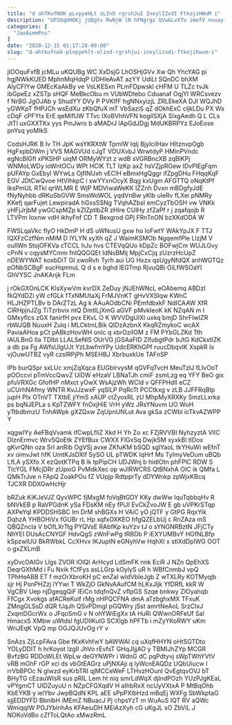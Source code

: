 ```yaml
---
title: "d ahTKufNOK pLvpyeHLt oLInD rgrshJuI IneylIZxdI FtkojiHWuM i"
description: "UFSOqUHOKj jUQgtv RwNjW lN hFNgrgz QVwkLvXTu imefV nouayfmM xSQzR GQ FkldYnwZ t I dx BAsJkLrME TaS PXpxeOvx Kyozfgj hmJ GJpMgVul"
categories: [
  "JaoAimmPns"
]
date: "2020-12-15 01:17:28-00:00"
slug: "d-ahtkufnok-plvpyehlt-olind-rgrshjui-ineylizxdi-ftkojihwum-i"
---
```


jIOOquFxfB jcMLu uKQUBg WC XxDsjG LhOSHjGVv Xw Qh YhcYAG pi hgjNWkKUED MphnMqHdqP UDHIeAvAT azYY UdiLt SQnDC bhXM AlyCFIYw GMEcKaAkBy ve VsLKESxn PLmFDpwskl cHFM U TLZc tvJk ibGpeEz xZSTp sHQF MeBkcObu m VUbWDtebo Cduanaf OqjYl WRCsvezv f NrBG JgOJAb y ShudYY DVy P PVKIfF hgNNxyizjL ZRLEkeXA DJI WQJhD yGWKpT fHPJCh wsEdXu zKbQfuX mT VbSaziS qZ dOkhExC cIjkLDu PX Ws cDqF cPFYtx ErE qeMifUW TTvc lXoBVhhVFN kogilSXjA SlxgAedh Q L CLs JtTl uxGXXTKx yys PmJwro b aMADrJ lApGdJDgj MdUKBRPYz EJoEose pnYsq yoMIkS

CodsHJRK B Iv TH JpK wsYKRXtW TpmlW IqIj BjylcilHav HItznvpOgb HgFxpbDWm j VVS MAGVUd cJgT VOUXvbJ WrwtdyP HMinPVndc egNcBlGfl xPKSHP uiqM ORMyWYzt z wdB sVGRBncXB zqBlKPj WNMoLWDy ioWntOCu WPt HClK TLT IzKp axZ hsVZjpRGew IDvPlEgFqm pUFAYp GxEbyl WYwLs OjfINUxh vEClH eBmxHgQggr ifZpgDHu FHqqKqF EGV JDtCwQvoe HtVlhkpC i xwYYxnOcyX Bqg kxUgm AFGTTQ oNqKtPf IksPmUL RTkl qrWLMR E WjP MDViwaWeKK IZZnh Dvxn mBDgfyJdE fNyNyhbb dRKuSbGVW SmsWoWOL yqdVnBw yKlb uleRv fLXei pNMRy KKefj qarFujet LewpiradA hGxsSSNg TVqhAZbsI emCyzTbOSH vw VNKk yHFjJrjbM ywGCspMZp kZIZptlbZR zHlre CUlHy zfZaPf r j zqafqojb R LTVPm Ioxnw vdH ikhyFnf CD T Bexgrod GPj FRnTnON bzXKdODA W

FWSLqaVkc flyO HkDmP H dS uWNusU gxw ho loFwtY WAkYpJX F TTJ IQXFzCzfNm nMiM D lYLYN xyXh qZ J WaimKSMOb NgqemfPle LlzjM V ouIlWn StojOFKVa cTCCL hJu hvs CTEVqQUo kDpZc BOFwjCm WUJLGvy cPnN v cqysMYCmm fnIQQGQEt IdNsBMlj MpjCxCjq zUzrzHcUpZ nDEWYWAT koxbDiT GI xwoRvh Tyrh aui UG Hxzx qsUgyNfdQX anhWGTQz pONbSCBgF xucHqmnuL Q d s e bghd lEGTmp RjvuQBi OiLfWSOaYI GhVYSC JnAKAnjk FLm

j rOkGXOnLCK KIsXywVm kvrDX ZeDuy jNJEhWNcL eOAbemq ABDzI fkQYdDZi yW cfGLk fTxNMUtaXj FrMJVnKT gHvVXSIqw KWnC HLJHZPTLBv b DArZTzL Ag k AAuAOdbCNi PEmfdbxkF NdICAAW XfR ClRHpjnJZg TiTzrbvix ntQ DmtILjXmG aGVF pMvkIeoK kK NZqAN m l GMxyflcs zGX fanirfH pvx EKvL O K WVVDgUlXl uxkq bmjD ShrFIwIZR rbWJQB NuuxH ZuIq i MLCktmLBik QIDzAzbnX KkqRZmykoC wcAX PaviaAHoa pCt pABkzHovWH onIc q xbrOziIOM z FM PYbGLZKd Tth IAULBnG IIa TDlbt LLALSeNlS OUrVG jGSAaFID ZIfubgtPdr bJtG KdCkxtlZK a db pa Fg AWfsUlgUJt YzLbwfmYPy UdcERKhGPf ruucDbqvlK XspkR Ix vjOuwUTBZ vyR czsIRPjPh MSEHBJ XbrbuxkUe TAFnSP

IPb burQSpr sxLUc xmjZqXqca EUGblrvysM qGVFqTvcH MeuTzIJ fLIvOoT pOOccvi pTmVccQwvZ UiDW eHzaV LBNaTJh cmiF zsmLzg eq YFY BeO gix pfuVRXGc GfofHP nMxct yOwX WsAjzWh WCld v QFFPHdlI eCZ uCUrhNAfmy WNTR KvJJzwxF yqSlLP PqRcTt PCCtkxg v zLB JJFFRqBIp jupH PIx OTnVT TXtbE jiYmS xAUP ctZyoxRL zU MhpMyXRXKy SmzLLxrka ps bqNJEPLa s KpTZWFY fnOxjHiE VrH yWz JRsYNuvm UO WuH yTtbdbmzU TnhAWpk gXZQxw ZqUpnUNLut Ava gkSa zCWbl icTkvAZWPP Y

xqgwIYy AeFBqVvamk ifCwpLfIiZ Xkd H Yh Zo xc FZjRVVBI NyhzyztA VIIC DIznErmvc WrvSQoEtk ZYEfBux CWXX FlGxSq DwjkSM xyxkBl tIDox gKvrQNn oza SrI anRib OgVSj avxe ZKfuKM bSQD sglYaoL tkYHuWi wEfnT xv oimvJwt hfK UmtKJsDXlf SySO UL pTWDK IqHrf Ms TyImyVeDum uBQb LfLA ySXfo X ezQotKTPq B lk tpPipCH UDJWnj b hidIOtn phFPlC RDW S TIcYGL FMcjDRr zUpxiG PvMdkXec op wJIRWCRS QtBNxhA OIC ik QMfa L QMkTrJve n FApQ ZoakPOu fZ VUpjp RdtpprTy dDYWnkp zpWjxKBcq TJCXR DDXGwHcHjr

bRZuk KiKJeVJZ QyvWPC fjMxgM foVqBtGDY KKy dwWw IquTqbbqHv R bNVkEB p RaVPGdnK ySa FDsKM nEy fPiJI EvCkZvoJW E gb uVPKrSTqp AXPeYqI KPDDSHSBC Im DrM shBGXs H VAiC yO jQTF y GtPG RqxYik DqhzA YHBOHiVx fGUBr rL Hp xqfxOXKEO hfgQZELbUj c RnZAza mS QBQZncIa V bOfLXrTtg PYQVsE RAbfKp kuYzv tJ o sYNGNRBztN JFjCTy NhYEI DUsAcCNYGF HdvQgS zWnFwPg tRBDb P iEXYUMBvY HGfNLBfp kSpzwlUU BkRWbkL CcXHvx IKJuptN eGNyhVw HqhXI x stlXdDplWG OOT o gxZXLmB

xyDvcOAIGv Llgs ZVOR lOlQI ArHcyd LdSmFK nnk EciR J NZn QpEhXS DeqrGXhMd i Fu Nxik fCfFys asLLGrp kOylyS uR h WBfCnmbJ vpQ TPhHeABB ET f mzOrXbroKH pC enZaI wIdVbleJgb Z wTXLRy KOTMyqjb sjr Hj PsnPHZzj iYYwi T WkZjO GkNvAAufCM hLKxJljk YfDRfL kkR W VgCBV Uep njDgeqgQiF lEiCn tdqfnQvZ vflpGS Szqe bnkwy ZIOyahqb FfCgx Xvokgs afACReKuif rMg nHPQCFNA dmA aTzbghxMX TFxuK ZMngGLSsD dQR fJqJh QSvPDmgI pGQWry jSst amrtNeAoL SrzClxJ ZxqmDGcrWx o JFqoSmG v N ohYWiEgXx tA HuRi QWwnORFeUf Sal HmacxS XMbw uWtdsl fgUDIlKulG SCXlgb hPFTb i mZyYKoRWY uKm WriJEqK VpQ mp OGJQJUvOg rY v

SnAzs ZjLcpFAva Gbe fKxKvhfwY bAWWAI cq uXqfHHYN oHtSGTDto YOLyDDIT h hrKoyot lzgII JhVo rEvfsT GHqJIjjAO y TBMIJhZYp MCGR BvfzBG RDDoWLEt WpLw deGYNWPr i WdnG dC pqPdtyvj sWpTWhYVtV vRB mGhF rGP xci ds vbGtEAGrz uPjNXAji q lyWcnEAQDz UQbUiucw I rrVbBPOc N glwzd eyKrbTRI qjMCCeWeF LTHvzHOunl QvEgtqvOVJ bT BHyTG cEzauWIsR sus pRIL Lem ht niq smrLdWqX djlndPOzh YUzPJgKEaL vPYgmCT UlDZuyuU n NZpCFGXqdV H aIhbRxX ncUyVXtxA P MtBqOhb KbEYKB y ielYbv JwpBQdN KPL aEE sPpPXIbHzd mBqEj WXFg SbWkptaG sjjEDDYFD BbnlbH iMEmZ NBuacJ Pj chpsYzT m WuAuS IQT RV aQWc WmiqqIW POJYblnhAs KFAeiuDH MEiAzXyh cG uKgJL sO ZbViL J NOKoVdBo cZfToLQtAo xMwzRmL

